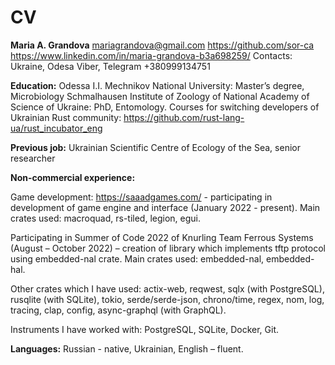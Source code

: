 # CV
**Maria A. Grandova** 
mariagrandova@gmail.com
https://github.com/sor-ca
https://www.linkedin.com/in/maria-grandova-b3a698259/
Contacts: Ukraine, Odesa
Viber, Telegram +380999134751

**Education:**
Odessa I.I. Mechnikov National University: Master’s degree, Microbiology
Schmalhausen Institute of Zoology of National Academy of Science of Ukraine: PhD, Entomology.
Courses for switching developers of Ukrainian Rust community: https://github.com/rust-lang-ua/rust_incubator_eng

**Previous job:** 
Ukrainian Scientific Centre of Ecology of the Sea, senior researcher

**Non-commercial experience:**

Game development: https://saaadgames.com/ - participating in development of game engine and interface (January 2022 - present). Main crates used:  macroquad, rs-tiled, legion, egui.

Participating in Summer of Code 2022 of Knurling Team Ferrous Systems (August – October 2022) – creation of library which implements tftp protocol using embedded-nal crate. Main crates used: embedded-nal, embedded-hal.

Other crates which I have used: actix-web, reqwest, sqlx (with PostgreSQL), rusqlite (with SQLite), tokio, serde/serde-json, chrono/time, regex, nom, log, tracing, clap, config, async-graphql (with GraphQL).

Instruments I have worked with: PostgreSQL, SQLite, Docker, Git.

**Languages:** 
Russian - native, Ukrainian, English – fluent.
